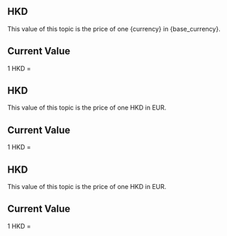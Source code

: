 ## HKD

This value of this topic is the price of one {currency} in {base_currency}.

## Current Value

1 HKD = <Topic topic="finance/stock-exchange/currency/HKD/EUR" decimals="3" unit="EUR"/>

## HKD

This value of this topic is the price of one HKD in EUR.

## Current Value

1 HKD = <Topic topic="finance/stock-exchange/currency/HKD/EUR" decimals="3" unit="EUR"/>

## HKD

This value of this topic is the price of one HKD in EUR.

## Current Value

1 HKD = <Topic topic="finance/stock-exchange/currency/HKD/EUR" decimals="3" unit="EUR"/>

